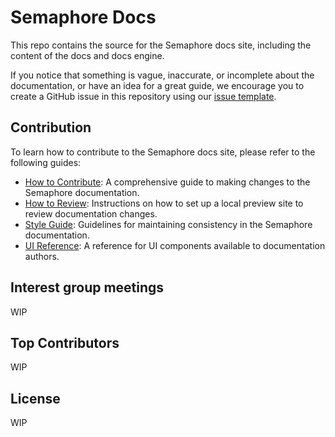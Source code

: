 # Semaphore Docs

This repo contains the source for the Semaphore docs site, including the content of the docs and docs engine.

If you notice that something is vague, inaccurate, or incomplete about the documentation, or have an idea for a great guide, we encourage you to create a GitHub issue in this repository using our [issue template](./).

## Contribution

To learn how to contribute to the Semaphore docs site, please refer to the following guides:

- [How to Contribute](./docs-contributing/CONTRIBUTING.md): A comprehensive guide to making changes to the Semaphore documentation.
- [How to Review](./docs-contributing/REVIEWING.md): Instructions on how to set up a local preview site to review documentation changes.
- [Style Guide](./docs-contributing/STYLE_GUIDE.md): Guidelines for maintaining consistency in the Semaphore documentation.
- [UI Reference](./docs-contributing/UI-REFERENCE.md): A reference for UI components available to documentation authors.

## Interest group meetings

WIP

## Top Contributors

WIP

## License

WIP